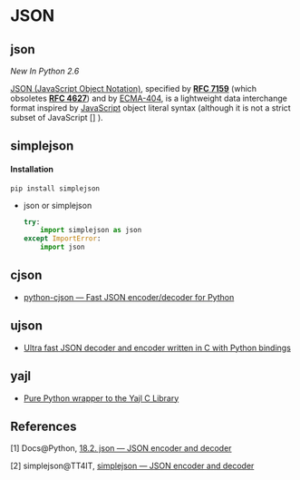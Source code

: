 # JSON

## json

*New In Python 2.6*

[JSON (JavaScript Object Notation)](http://json.org/), specified by [**RFC 7159**](https://tools.ietf.org/html/rfc7159.html) (which obsoletes [**RFC 4627**](https://tools.ietf.org/html/rfc4627.html)) and by [ECMA-404](http://www.ecma-international.org/publications/standards/Ecma-404.htm), is a lightweight data interchange format inspired by [JavaScript](https://en.wikipedia.org/wiki/JavaScript) object literal syntax (although it is not a strict subset of JavaScript [[\]](https://docs.python.org/2/library/json.html#rfc-errata) ).

## simplejson

#### Installation

```shell
pip install simplejson
```

* json or simplejson

  ```python
  try:
  	  import simplejson as json
  except ImportError:
      import json
  ```

## cjson

* [python-cjson — Fast JSON encoder/decoder for Python](https://pypi.python.org/pypi/python-cjson)

## ujson

* [Ultra fast JSON decoder and encoder written in C with Python bindings](https://github.com/esnme/ultrajson)

## yajl

* [Pure Python wrapper to the Yajl C Library](https://github.com/pykler/yajl-py)

## References

[1] Docs@Python, [18.2. json — JSON encoder and decoder](https://docs.python.org/2/library/json.html)

[2] simplejson@TT4IT, [simplejson — JSON encoder and decoder](http://tt4it.com/resources/discuss/2312/)